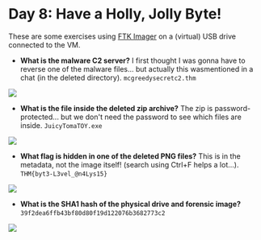 # Day 8: Have a Holly, Jolly Byte!

These are some exercises using [FTK Imager](https://www.exterro.com/ftk-imager) on a (virtual) USB drive connected to the VM.

* **What is the malware C2 server?** I first thought I was gonna have to reverse one of the malware files... but actually this wasmentioned in a chat (in the deleted directory). `mcgreedysecretc2.thm`

![](https://i.imgur.com/ko2A55O.png)

* **What is the file inside the deleted zip archive?** The zip is password-protected... but we don't need the password to see which files are inside. `JuicyTomaTOY.exe`

![](https://i.imgur.com/Ykw6zhe.png)

* **What flag is hidden in one of the deleted PNG files?** This is in the metadata, not the image itself! (search using Ctrl+F helps a lot...). `THM{byt3-L3vel_@n4Lys15}`

![](https://i.imgur.com/DJ6p5u6.png)

* **What is the SHA1 hash of the physical drive and forensic image?** `39f2dea6ffb43bf80d80f19d122076b3682773c2`

![](https://i.imgur.com/iZqTwg3.png)

